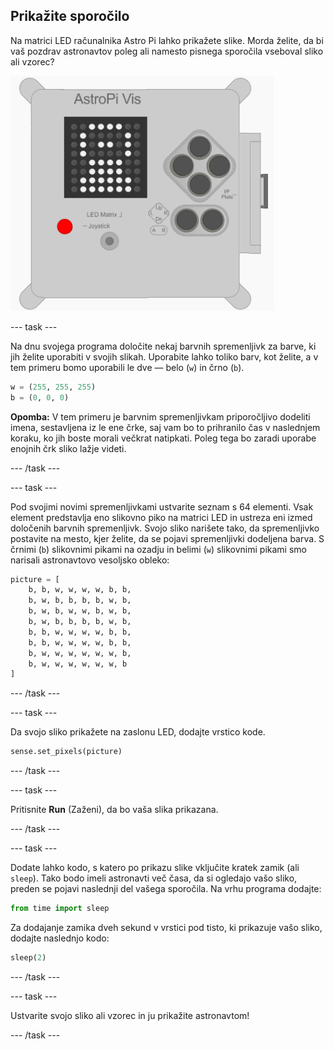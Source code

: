 ## Prikažite sporočilo

Na matrici LED računalnika Astro Pi lahko prikažete slike. Morda želite, da bi vaš pozdrav astronavtov poleg ali namesto pisnega sporočila vseboval sliko ali vzorec?

![Astronavt](images/astronaut-pic.png)

\--- task \---

Na dnu svojega programa določite nekaj barvnih spremenljivk za barve, ki jih želite uporabiti v svojih slikah. Uporabite lahko toliko barv, kot želite, a v tem primeru bomo uporabili le dve — belo (`w`) in črno (`b`).

```python
w = (255, 255, 255)
b = (0, 0, 0)
```

**Opomba:** V tem primeru je barvnim spremenljivkam priporočljivo dodeliti imena, sestavljena iz le ene črke, saj vam bo to prihranilo čas v naslednjem koraku, ko jih boste morali večkrat natipkati. Poleg tega bo zaradi uporabe enojnih črk sliko lažje videti.

\--- /task \---

\--- task \---

Pod svojimi novimi spremenljivkami ustvarite seznam s 64 elementi. Vsak element predstavlja eno slikovno piko na matrici LED in ustreza eni izmed določenih barvnih spremenljivk. Svojo sliko narišete tako, da spremenljivko postavite na mesto, kjer želite, da se pojavi spremenljivki dodeljena barva. S črnimi (`b`) slikovnimi pikami na ozadju in belimi (`w`) slikovnimi pikami smo narisali astronavtovo vesoljsko obleko:

```python
picture = [
    b, b, w, w, w, w, b, b,
    b, w, b, b, b, b, w, b,
    b, w, b, w, w, b, w, b,
    b, w, b, b, b, b, w, b,
    b, b, w, w, w, w, b, b,
    b, b, w, w, w, w, b, b,
    b, w, w, w, w, w, w, b,
    b, w, w, w, w, w, w, b
]
```

\--- /task \---

\--- task \---

Da svojo sliko prikažete na zaslonu LED, dodajte vrstico kode.

```python
sense.set_pixels(picture)
```

\--- /task \---

\--- task \---

Pritisnite **Run** (Zaženi), da bo vaša slika prikazana.

\--- /task \---

\--- task \---

Dodate lahko kodo, s katero po prikazu slike vključite kratek zamik (ali `sleep`). Tako bodo imeli astronavti več časa, da si ogledajo vašo sliko, preden se pojavi naslednji del vašega sporočila. Na vrhu programa dodajte:

```python
from time import sleep
```

Za dodajanje zamika dveh sekund v vrstici pod tisto, ki prikazuje vašo sliko, dodajte naslednjo kodo:

```python
sleep(2)
```

\--- /task \---

\--- task \---

Ustvarite svojo sliko ali vzorec in ju prikažite astronavtom!

\--- /task \---